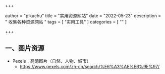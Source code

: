 

+++

author = "pikachu"
title = "实用资源网站"
date = "2022-05-23"
description = " 收集各种资源网站 "
tags = [
	"实用工具"
]
categories = [
    ""
]

+++



## 一、图片资源



- Pexels：高清图片（自然、人物、城市）
  - https://www.pexels.com/zh-cn/search/%E6%A3%AE%E6%9E%97/

